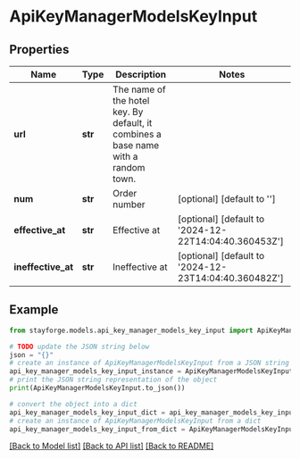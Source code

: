 # ApiKeyManagerModelsKeyInput


## Properties

Name | Type | Description | Notes
------------ | ------------- | ------------- | -------------
**url** | **str** | The name of the hotel key. By default, it combines a base name with a random town. | 
**num** | **str** | Order number | [optional] [default to '']
**effective_at** | **str** | Effective at | [optional] [default to '2024-12-22T14:04:40.360453Z']
**ineffective_at** | **str** | Ineffective at | [optional] [default to '2024-12-23T14:04:40.360482Z']

## Example

```python
from stayforge.models.api_key_manager_models_key_input import ApiKeyManagerModelsKeyInput

# TODO update the JSON string below
json = "{}"
# create an instance of ApiKeyManagerModelsKeyInput from a JSON string
api_key_manager_models_key_input_instance = ApiKeyManagerModelsKeyInput.from_json(json)
# print the JSON string representation of the object
print(ApiKeyManagerModelsKeyInput.to_json())

# convert the object into a dict
api_key_manager_models_key_input_dict = api_key_manager_models_key_input_instance.to_dict()
# create an instance of ApiKeyManagerModelsKeyInput from a dict
api_key_manager_models_key_input_from_dict = ApiKeyManagerModelsKeyInput.from_dict(api_key_manager_models_key_input_dict)
```
[[Back to Model list]](../README.md#documentation-for-models) [[Back to API list]](../README.md#documentation-for-api-endpoints) [[Back to README]](../README.md)


